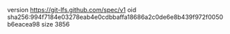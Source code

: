 version https://git-lfs.github.com/spec/v1
oid sha256:994f7184e03278eab4e0cdbbaffa18686a2c0de6e8b439f972f0050b6eacea98
size 3856
